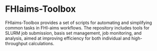 # FHIaims-Toolbox
FHIaims-Toolbox provides a set of scripts for automating and simplifying common tasks in FHI-aims workflows. The repository includes tools for SLURM job submission, basis set management, job monitoring, and analysis, aimed at improving efficiency for both individual and high-throughput calculations.
